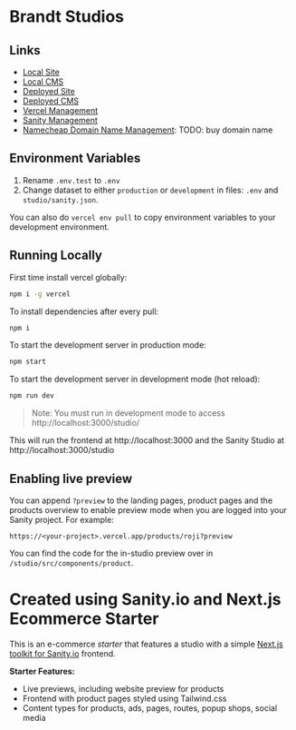 # Brandt Studios

## Links
- [Local Site](http://localhost:3000/)
- [Local CMS](http://localhost:3000/studio)
- [Deployed Site](https://brandt-studios.vercel.app/)
- [Deployed CMS](https://brandt-studios.vercel.app/studio)
- [Vercel Management](https://vercel.com/jeremiahbrandt/brandt-studios)
- [Sanity Management](https://www.sanity.io/manage/personal/project/xn2t3gzy)
- [Namecheap Domain Name Management](https://namecheap.com/): TODO: buy domain name

## Environment Variables
1. Rename `.env.test` to `.env`
2. Change dataset to either `production` or `development` in files: `.env` and `studio/sanity.json`.

You can also do `vercel env pull` to copy environment variables to your development environment.

## Running Locally
First time install vercel globally:
```bash
npm i -g vercel
```

To install dependencies after every pull:
```bash
npm i
```

To start the development server in production mode:
```bash
npm start
```

To start the development server in development mode (hot reload):
```bash
npm run dev
```
> Note: You must run in development mode to access http://localhost:3000/studio/

This will run the frontend at http://localhost:3000 and the Sanity Studio at http://localhost:3000/studio

## Enabling live preview

You can append `?preview` to the landing pages, product pages and the products overview to enable preview mode when you are logged into your Sanity project. For example:

`https://<your-project>.vercel.app/products/roji?preview`

You can find the code for the in-studio preview over in `/studio/src/components/product`.


# Created using Sanity.io and Next.js Ecommerce Starter

This is an e-commerce *starter* that features a studio with a simple [Next.js toolkit for Sanity.io](https://github.com/sanity-io/next-sanity) frontend.

**Starter Features:**

* Live previews, including website preview for products
* Frontend with product pages styled using Tailwind.css
* Content types for products, ads, pages, routes, popup shops, social media

